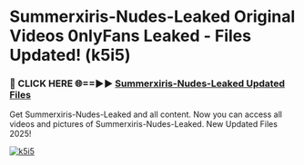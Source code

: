 # Summerxiris-Nudes-Leaked Original Videos 0nlyFans Leaked - Files Updated! (k5i5)

<h3>🔴 CLICK HERE 🌐==►► <a href="https://tinyurl.com/yc6ubb5a" rel="nofollow">Summerxiris-Nudes-Leaked Updated Files</a></h3>

Get Summerxiris-Nudes-Leaked and all content. Now you can access all videos and pictures of Summerxiris-Nudes-Leaked. New Updated Files 2025!

[![k5i5](https://i.imgur.com/7eu0CRL.gif)](https://tinyurl.com/yc6ubb5a)
